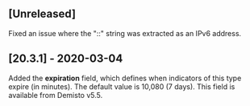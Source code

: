 ## [Unreleased]
Fixed an issue where the "::" string was extracted as an IPv6 address.


## [20.3.1] - 2020-03-04
Added the **expiration** field, which defines when indicators of this type expire (in minutes). The default value is 10,080 (7 days). This field is available from Demisto v5.5.
